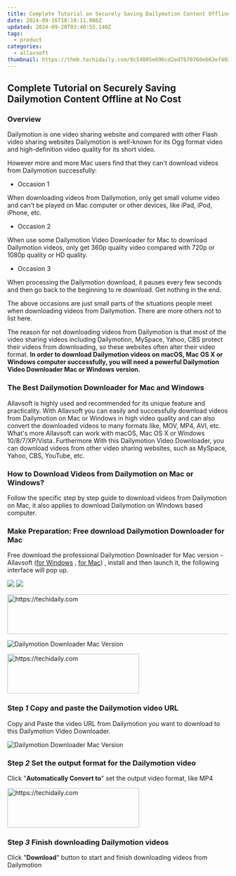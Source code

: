 ```yaml
---
title: Complete Tutorial on Securely Saving Dailymotion Content Offline at No Cost
date: 2024-09-16T18:19:11.086Z
updated: 2024-09-20T03:40:55.140Z
tags:
  - product
categories:
  - allavsoft
thumbnail: https://thmb.techidaily.com/9c54005e696cd2ed7b70760eb63ef402583a5567abcd354a24f074d4d0059be5.jpg
---
```


## Complete Tutorial on Securely Saving Dailymotion Content Offline at No Cost

### Overview

Dailymotion is one video sharing website and compared with other Flash video sharing websites Dailymotion is well-known for its Ogg format video and high-definition video quality for its short video.

However more and more Mac users find that they can't download videos from Dailymotion successfully:

* Occasion 1

When downloading videos from Dailymotion, only get small volume video and can't be played on Mac computer or other devices, like iPad, iPod, iPhone, etc.

* Occasion 2

When use some Dailymotion Video Downloader for Mac to download Dailymotion videos, only get 360p quality video compared with 720p or 1080p quality or HD quality.

* Occasion 3

When processing the Dailymotion download, it pauses every few seconds and then go back to the beginning to re download. Get nothing in the end.

The above occasions are just small parts of the situations people meet when downloading videos from Dailymotion. There are more others not to list here.

The reason for not downloading videos from Dailymotion is that most of the video sharing videos including Dailymotion, MySpace, Yahoo, CBS protect their videos from downloading, so these websites often alter their video format. **In order to download Dailymotion videos on macOS, Mac OS X or Windows computer successfully, you will need a powerful Dailymotion Video Downloader Mac or Windows version.**

### The Best Dailymotion Downloader for Mac and Windows

Allavsoft is highly used and recommended for its unique feature and practicality. With Allavsoft you can easily and successfully download videos from Dailymotion on Mac or Windows in high video quality and can also convert the downloaded videos to many formats like, MOV, MP4, AVI, etc. What's more Allavsoft can work with macOS, Mac OS X or Windows 10/8/7/XP/Vista. Furthermore With this Dailymotion Video Downloader, you can download videos from other video sharing websites, such as MySpace, Yahoo, CBS, YouTube, etc.

### How to Download Videos from Dailymotion on Mac or Windows?

Follow the specific step by step guide to download videos from Dailymotion on Mac, it also applies to download Dailymotion on Windows based computer.

### Make Preparation: Free download Dailymotion Downloader for Mac

Free download the professional Dailymotion Downloader for Mac version - Allavsoft ([for Windows](https://tools.techidaily.com/allavsoft/products/) , [for Mac](https://tools.techidaily.com/allavsoft/products/)) , install and then launch it, the following interface will pop up.

[![](https://www.allavsoft.com/how-to/../images/how-to/free-download-win.jpg)](https://tools.techidaily.com/allavsoft/products/) [![](https://www.allavsoft.com/how-to/../images/how-to/free-download-mac.jpg)](https://tools.techidaily.com/allavsoft/products/)

<!-- affiliate ads begin -->
<a href="https://appsumo.8odi.net/c/5597632/2151868/7443" target="_top" id="2151868">
  <img src="//a.impactradius-go.com/display-ad/7443-2151868" border="0" alt="https://techidaily.com" width="600" height="90"/>
</a>
<img height="0" width="0" src="https://appsumo.8odi.net/i/5597632/2151868/7443" style="position:absolute;visibility:hidden;" border="0" />
<!-- affiliate ads end -->

![Dailymotion Downloader Mac Version](https://www.allavsoft.com/how-to/../images/allavsoft-mac/screen-shot-600.jpg)

<!-- affiliate ads begin -->
<a href="https://aligracehair.sjv.io/c/5597632/2027162/19272" target="_top" id="2027162">
  <img src="//a.impactradius-go.com/display-ad/19272-2027162" border="0" alt="https://techidaily.com" width="300" height="90"/>
</a>
<img height="0" width="0" src="https://aligracehair.sjv.io/i/5597632/2027162/19272" style="position:absolute;visibility:hidden;" border="0" />
<!-- affiliate ads end -->

### Step _1_ Copy and paste the Dailymotion video URL

Copy and Paste the video URL from Dailymotion you want to download to this Dailymotion Video Downloader.

![Dailymotion Downloader Mac Version](https://www.allavsoft.com/how-to/../images/how-to/dailymotion-downloader-mac-windows/download-dailymotion-videos-on-mac.jpg)

### Step _2_ Set the output format for the Dailymotion video

Click "**Automatically Convert to**" set the output video format, like MP4

<!-- affiliate ads begin -->
<a href="https://aligracehair.sjv.io/c/5597632/1896505/19272" target="_top" id="1896505">
  <img src="//a.impactradius-go.com/display-ad/19272-1896505" border="0" alt="https://techidaily.com" width="300" height="90"/>
</a>
<img height="0" width="0" src="https://aligracehair.sjv.io/i/5597632/1896505/19272" style="position:absolute;visibility:hidden;" border="0" />
<!-- affiliate ads end -->

### Step _3_ Finish downloading Dailymotion videos

Click "**Download**" button to start and finish downloading videos from Dailymotion

<ins class="adsbygoogle"
     style="display:block"
     data-ad-format="autorelaxed"
     data-ad-client="ca-pub-7571918770474297"
     data-ad-slot="1223367746"></ins>

<ins class="adsbygoogle"
     style="display:block"
     data-ad-client="ca-pub-7571918770474297"
     data-ad-slot="8358498916"
     data-ad-format="auto"
     data-full-width-responsive="true"></ins>

